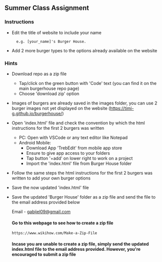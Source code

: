 ## Summer Class Assignment
### Instructions
- Edit the title of website to include your name

        e.g. [your_name]'s Burger House.
  
- Add 2 more burger types to the options already available on the website

### Hints
- Download repo as a zip file
   - Tap/click on the green button with 'Code' text (you can find it on the main burgerhouse repo page)
   - Choose 'download zip' option
- Images of burgers are already saved in the images folder, you can use 2 burger images not yet displayed on the website (https://timi-g.github.io/burgerhouse/)
  
- Open 'index.html' file and check the convention by which the html instructions for the first 2 burgers was written
   - PC: Open with VSCode or any text editor like Notepad
   - Android Mobile:
      - Download App 'TrebEdit' from mobile app store
      - Ensure to give app access to your folders
      - Tap button '+add' on lower right to work on a project
      - Import the 'index.html' file from Burger House folder
- Follow the same steps the html instructions for the first 2 burgers was written to add your own burger options
- Save the now updated 'index.html' file
- Save the updated 'Burger House' folder as a zip file and send the file to the email address provided below

  Email - gabijel09@gmail.com

  #### Go to this webpage to see how to create a zip file
      https://www.wikihow.com/Make-a-Zip-File
  
  #### Incase you are unable to create a zip file, simply send the updated index.html file to the email address provided. However, you're encouraged to submit a zip file
